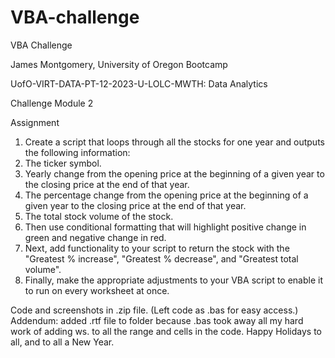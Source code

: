 # VBA-challenge
VBA Challenge

James Montgomery, University of Oregon Bootcamp

UofO-VIRT-DATA-PT-12-2023-U-LOLC-MWTH: Data Analytics

Challenge Module 2

Assignment

1) Create a script that loops through all the stocks for one year and outputs the following information:
2) The ticker symbol.
3) Yearly change from the opening price at the beginning of a given year to the closing price at the end of that year.
4) The percentage change from the opening price at the beginning of a given year to the closing price at the end of that year.
5) The total stock volume of the stock.
6) Then use conditional formatting that will highlight positive change in green and negative change in red.
7) Next, add functionality to your script to return the stock with the "Greatest % increase", "Greatest % decrease", and "Greatest total volume". 
8) Finally, make the appropriate adjustments to your VBA script to enable it to run on every worksheet at once.

Code and screenshots in .zip file. (Left code as .bas for easy access.)
Addendum: added .rtf file to folder because .bas took away all my hard work of adding ws. to all the range and cells in the code. Happy Holidays to all, and to all a New Year.
